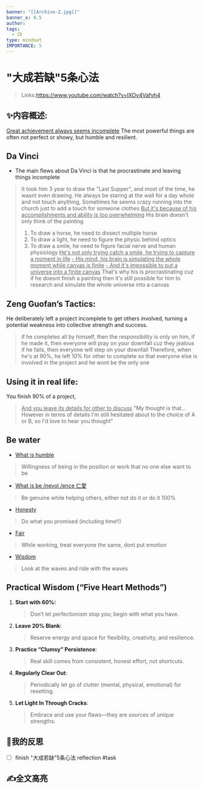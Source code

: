 ```yaml
---
banner: "[[Archive-2.jpg]]"
banner_x: 0.5
author:
tags:
  - 📺
type: mindset
IMPORTANCE: 5
---
```

# "大成若缺"5条心法
>Links:https://www.youtube.com/watch?v=IXOv4Vafvh4

## ✨内容概述:
<u>Great achievement always seems incomplete</u>
The most powerful things are often not perfect or showy, but humble and resilient.

## Da Vinci
- The main flews about Da Vinci is that he procrastinate and leaving things incomplete 
> It took him 3 year to draw the "Last Supper", and most of the time, he wasnt even drawing. 
> He always be staring at the wall for a day whole and not touch anything, Sometimes he seems crazy running into the church just to add a touch for someone clothes
<u>But it's because of his accomplishments and ability is too overwhelming</u>
> His brain doesn't only think of the painting
> 1. To draw a horse, he need to dissect multiple horse
> 2. To draw a light, he need to figure the physic behind optics
> 3. To draw a smile, he need to figure facial nerve and human physiology
> <u>He's not only trying catch a smile, he trying to capture a moment in life</u>
> <u>- His mind, his brain is simulating the whole moment while canvas is finite</u>
> <u>- And it's  impossible to put a universe into a finite canvas</u>
> That's why his is procrastinating cuz if he doesnt finish a painting then it's still possible for him to research and simulate the whole universe into a canvas

## Zeng Guofan’s Tactics:
He deliberately left a project incomplete to get others involved, turning a potential weakness into collective strength and success.
> if he completes all by himself, then the responsibility is only on him, 
> if he made it, then everyone will pray on your downfall cuz they jealous
> if he fails, then everyone will step on your downfall
> Therefore, when he's at 90%, he left 10% for other to complete so that everyone else is involved in the project and he wont be the only one

## Using it in real life:
You finish 90% of a project, 
> <u>And you leave its details for other to discuss</u>
> "My thought is that... However in terms of details I'm still hesitated about to the choice of A or B, so I'd love to hear you thought"

## Be water
- <u>What is humble </u>
> Willingness of being in the position or work that no one else want to be
- <u>What is be /nevol /ence 仁愛</u>
> Be genuine while helping others, either not do it or do it 100%
- <u>Honesty</u>
> Do what you promised (including time!!)
- <u>Fair</u>
> While working, treat everyone the same, dont put emotion 
- <u>Wisdom</u>
> Look at the waves and ride with the waves

## Practical Wisdom (“Five Heart Methods”)
1. **Start with 60%:** 
	>Don’t let perfectionism stop you; begin with what you have.
2. **Leave 20% Blank**: 
	>Reserve energy and space for flexibility, creativity, and resilience.
3. **Practice “Clumsy” Persistence**: 
	>Real skill comes from consistent, honest effort, not shortcuts.
4. **Regularly Clear Out**: 
	>Periodically let go of clutter (mental, physical, emotional) for resetting.
5. **Let Light In Through Cracks**: 
	>Embrace and use your flaws—they are sources of unique strengths.
## 💭我的反思
- [ ] finish "大成若缺"5条心法 reflection #task

## ✍全文高亮


